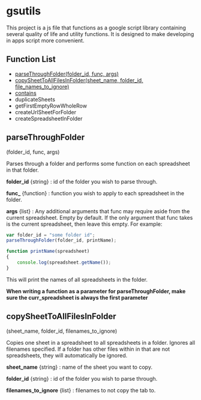 # gsutils
This project is a js file that functions as a google script library containing several quality of life and utility functions.
It is designed to make developing in apps script more convenient.

## Function List
- [parseThroughFolder(folder_id, func, args)](#parseThroughFolder)
- [copySheetToAllFilesInFolder(sheet_name, folder_id, file_names_to_ignore)](#copySheetToAllFilesInFolder)
- [contains](#contains)
- duplicateSheets
- getFirstEmptyRowWholeRow
- createUrlSheetForFolder
- createSpreadsheetInFolder

## parseThroughFolder
(folder_id, func, args)

Parses through a folder and performs some function on each spreadsheet in that folder. 

**folder_id** {string} : id of the folder you wish to parse through.

**func_** {function} : function you wish to apply to each spreadsheet in the folder. 

**args** {list} : Any additional arguments that func may require aside from the current spreadsheet.
Empty by default. If the only argument that func takes is the current spreadsheet, then leave this empty. For example:

```javascript
var folder_id = "some folder id";
parseThroughFolder(folder_id, printName);

function printName(spreadsheet)
{
    console.log(spreadsheet.getName());
}

```

This will print the names of all spreadsheets in the folder.

**When writing a function as a parameter for parseThroughFolder, make sure the curr_spreadsheet is always the first parameter**

## copySheetToAllFilesInFolder
(sheet_name, folder_id, filenames_to_ignore)

Copies one sheet in a spreadsheet to all spreadsheets in a folder. Ignores all filenames specified. If a folder has other files within in that are not spreadsheets, they will automatically be ignored.

**sheet_name** {string} : name of the sheet you want to copy.

**folder_id** {string} : id of the folder you wish to parse through.

**filenames_to_ignore** {list} : filenames to not copy the tab to.